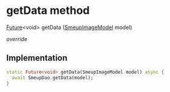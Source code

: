 


# getData method








[Future](https://api.flutter.dev/flutter/dart-async/Future-class.html)&lt;void> getData
([SmeupImageModel](../../smeup_models_widgets_smeup_image_model/SmeupImageModel-class.md) model)

_override_






## Implementation

```dart
static Future<void> getData(SmeupImageModel model) async {
  await SmeupDao.getData(model);
}
```








